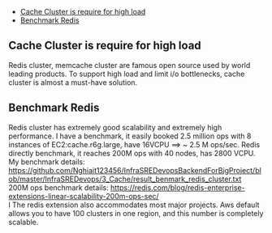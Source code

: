 - [Cache Cluster is require for high load](#cache_cluster_is_require_for_high_load)
- [Benchmark Redis](#benchmark_redis)

## Cache Cluster is require for high load  <a name="cache_cluster_is_require_for_high_load"></a>

Redis cluster, memcache cluster are famous open source used by world leading products. To support high load and limit
i/o bottlenecks, cache cluster is almost a must-have solution. </br>

## Benchmark Redis <a name="benchmark_redis"></a>

Redis cluster has extremely good scalability and extremely high performance. I have a benchmark, it easily booked 2.5
million ops with 8 instances of EC2:cache.r6g.large, have 16VCPU ==> ~ 2.5 M ops/sec. Redis directly benchmark, it
reaches
200M ops with 40 nodes, has 2800 VCPU.
My benchmark
details: https://github.com/Nghiait123456/InfraSREDevopsBackendForBigProject/blob/master/InfraSREDevops/3_Cache/result_benmark_redis_cluster.txt </br>
200M ops benchmark details: https://redis.com/blog/redis-enterprise-extensions-linear-scalability-200m-ops-sec/ </br>
l
The redis extension also accommodates most major projects. Aws default allows you to have 100 clusters in one region,
and this number is completely scalable. </br>